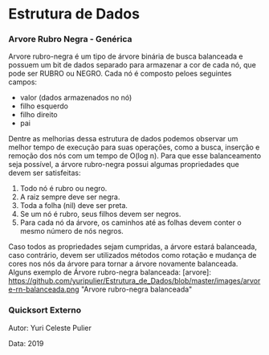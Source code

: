 # Estrutura de Dados



### Arvore Rubro Negra - Genérica

Arvore rubro-negra é um tipo de árvore binária de busca balanceada e possuem um bit de dados separado para armazenar a cor de cada nó, que pode ser RUBRO ou NEGRO.
Cada nó é composto peloes seguintes campos:
- valor (dados armazenados no nó)
- filho esquerdo
- filho direito
- pai

Dentre as melhorias dessa estrutura de dados podemos observar um melhor tempo de execução para suas operações, como a busca, inserção e remoção dos nós com um tempo de O(log n). Para que esse balanceamento seja possível, a árvore rubro-negra possui algumas propriedades que devem ser satisfeitas:
1. Todo nó é rubro ou negro.
2. A raiz sempre deve ser negra.
3. Toda a folha (nil) deve ser preta.
4. Se um nó é rubro, seus filhos devem ser negros.
5. Para cada nó da árvore, os caminhos até as folhas devem conter o mesmo número de nós negros.

Caso todos as propriedades sejam cumpridas, a árvore estará balanceada, caso contrário, devem ser utilizados métodos como rotação e mudança de cores nos nós da árvore para tornar a árvore novamente balanceada.
Alguns exemplo de Árvore rubro-negra balanceada:
[arvore]: https://github.com/yuripulier/Estrutura_de_Dados/blob/master/images/arvore-rn-balanceada.png "Arvore rubro-negra balanceada"


### Quicksort Externo



Autor: Yuri Celeste Pulier

Data: 2019
